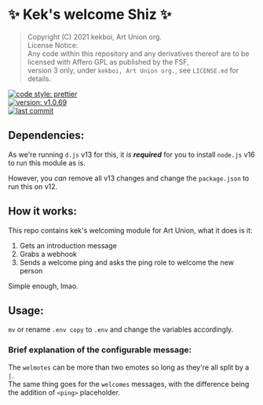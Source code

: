 # ✨ Kek's welcome Shiz ✨
> Copyright (C) 2021 kekboi, Art Union org.  
> License Notice:  
> Any code within this repository and any derivatives thereof are to be licensed with Affero GPL as published by the FSF,  
> version 3 only, under `kekboi, Art Union org.`, see `LICENSE.md` for details.  


[![code style: prettier](https://img.shields.io/badge/code_style-prettier-ff69b4.svg?style=for-the-badge&logo=prettier)](https://github.com/prettier/prettier)  
[![version: v1.0.69](https://img.shields.io/github/package-json/v/spuuntries/kekwelcome?color=green&logo=semver&logoColor=green&style=for-the-badge)](https://github.com/spuuntries/kekwelcome)  
[![last commit](https://img.shields.io/github/last-commit/spuuntries/kekwelcome?color=yellow&style=flat-square)](https://github.com/spuuntries/kekwelcome)  

## Dependencies:
As we're running `d.js` v13 for this, it *is* ***required*** for you to install `node.js` v16 to run this module as is.  

However, you *can* remove all v13 changes and change the `package.json` to run this on v12.


## How it works:
This repo contains kek's welcoming module for Art Union, what it does is it:  
1. Gets an introduction message  
2. Grabs a webhook  
3. Sends a welcome ping and asks the ping role to welcome the new person  

Simple enough, lmao.


## Usage:
`mv` or rename `.env copy` to `.env` and change the variables accordingly.   

### Brief explanation of the configurable message:  
The `welmotes` can be more than two emotes so long as they're all split by a `|`.  
The same thing goes for the `welcomes` messages, with the difference being the addition of `<ping>` placeholder.

